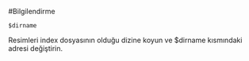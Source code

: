 #Bilgilendirme
```
$dirname
```
Resimleri index dosyasının olduğu dizine koyun ve $dirname kısmındaki adresi değiştirin.